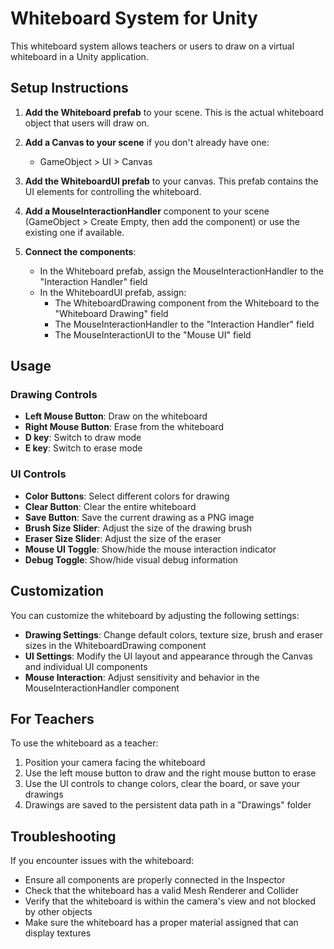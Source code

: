 # Whiteboard System for Unity

This whiteboard system allows teachers or users to draw on a virtual whiteboard in a Unity application.

## Setup Instructions

1. **Add the Whiteboard prefab** to your scene. This is the actual whiteboard object that users will draw on.

2. **Add a Canvas to your scene** if you don't already have one:
   - GameObject > UI > Canvas

3. **Add the WhiteboardUI prefab** to your canvas. This prefab contains the UI elements for controlling the whiteboard.

4. **Add a MouseInteractionHandler** component to your scene (GameObject > Create Empty, then add the component) or use the existing one if available.

5. **Connect the components**:
   - In the Whiteboard prefab, assign the MouseInteractionHandler to the "Interaction Handler" field
   - In the WhiteboardUI prefab, assign:
     - The WhiteboardDrawing component from the Whiteboard to the "Whiteboard Drawing" field
     - The MouseInteractionHandler to the "Interaction Handler" field
     - The MouseInteractionUI to the "Mouse UI" field

## Usage

### Drawing Controls

- **Left Mouse Button**: Draw on the whiteboard
- **Right Mouse Button**: Erase from the whiteboard
- **D key**: Switch to draw mode
- **E key**: Switch to erase mode

### UI Controls

- **Color Buttons**: Select different colors for drawing
- **Clear Button**: Clear the entire whiteboard
- **Save Button**: Save the current drawing as a PNG image
- **Brush Size Slider**: Adjust the size of the drawing brush
- **Eraser Size Slider**: Adjust the size of the eraser
- **Mouse UI Toggle**: Show/hide the mouse interaction indicator
- **Debug Toggle**: Show/hide visual debug information

## Customization

You can customize the whiteboard by adjusting the following settings:

- **Drawing Settings**: Change default colors, texture size, brush and eraser sizes in the WhiteboardDrawing component
- **UI Settings**: Modify the UI layout and appearance through the Canvas and individual UI components
- **Mouse Interaction**: Adjust sensitivity and behavior in the MouseInteractionHandler component

## For Teachers

To use the whiteboard as a teacher:

1. Position your camera facing the whiteboard
2. Use the left mouse button to draw and the right mouse button to erase
3. Use the UI controls to change colors, clear the board, or save your drawings
4. Drawings are saved to the persistent data path in a "Drawings" folder

## Troubleshooting

If you encounter issues with the whiteboard:

- Ensure all components are properly connected in the Inspector
- Check that the whiteboard has a valid Mesh Renderer and Collider
- Verify that the whiteboard is within the camera's view and not blocked by other objects
- Make sure the whiteboard has a proper material assigned that can display textures 